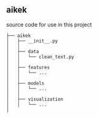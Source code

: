 aikek
--------
source code for use in this project

```
├── aikek              
│   ├── __init__.py    
│   │
│   ├── data           
│   │   └── clean_text.py
│   │
│   ├── features
│   │   └── ...
│   │
│   ├── models
│   │   └── ...
│   │
│   ├── visualization
│   │   └── ...
│
```